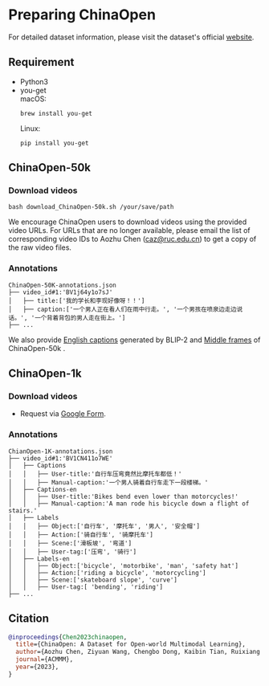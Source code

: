 # Preparing ChinaOpen


For detailed dataset information, please visit the dataset's official [website](https://ruc-aimc-lab.github.io/ChinaOpen/).  

## Requirement
- Python3  
- you-get  
  macOS:  
  ```shell
  brew install you-get
  ```
  Linux:  
  ```shell
  pip install you-get
  ```

##  ChinaOpen-50k
### Download videos
```shell
bash download_ChinaOpen-50k.sh /your/save/path
```
We encourage ChinaOpen users to download videos using the provided video URLs. For URLs that are no longer available, please email the list of corresponding video IDs to Aozhu Chen (caz@ruc.edu.cn) to get a copy of the raw video files.
### Annotations
```
ChinaOpen-50K-annotations.json
├── video_id#1:'BV1j64y1o7sJ'
│   ├── title:['我的学长和李现好像呀！！']
│   ├── caption:['一个男人正在看人们在雨中行走。', '一个男孩在喷泉边走边说话。', '一个背着背包的男人走在街上。']
├── ...
```
We also provide [English captions](https://pan.baidu.com/s/1ZWdEA9-uT5AyHfbF6iq-tw?pwd=4q5s) generated by BLIP-2 and [Middle frames](https://pan.baidu.com/s/1VutB6VybNXNpSJY28-k9xw?pwd=p3bw) of ChinaOpen-50k .

## ChinaOpen-1k
### Download videos
- Request via [Google Form](https://docs.google.com/forms/d/e/1FAIpQLSfjA9fv6dYafonAhJkUIL0y9Em9NFZztpTu-Xe_LXmkerHVYQ/viewform).
  
### Annotations
```
ChianOpen-1K-annotations.json
├── video_id#1:'BV1CN411o7WE'
│   ├── Captions
│   │   ├── User-title:'自行车压弯竟然比摩托车都低！'
│   │   ├── Manual-caption:'一个男人骑着自行车走下一段楼梯。'
│   ├── Captions-en
│   │   ├── User-title:'Bikes bend even lower than motorcycles!'
│   │   ├── Manual-caption:'A man rode his bicycle down a flight of stairs.'
│   ├── Labels
│   │   ├── Object:['自行车', '摩托车', '男人', '安全帽']
│   │   ├── Action:['骑自行车', '骑摩托车']
│   │   ├── Scene:['滑板坡', '弯道']
│   │   ├── User-tag:['压弯', '骑行']
│   ├── Labels-en
│   │   ├── Object:['bicycle', 'motorbike', 'man', 'safety hat']
│   │   ├── Action:['riding a bicycle', 'motorcycling']
│   │   ├── Scene:['skateboard slope', 'curve']
│   │   ├── User-tag:[ 'bending', 'riding']
├── ...
```

## Citation

<!-- [DATASET] -->

```BibTeX
@inproceedings{Chen2023chinaopen,
  title={ChinaOpen: A Dataset for Open-world Multimodal Learning},
  author={Aozhu Chen, Ziyuan Wang, Chengbo Dong, Kaibin Tian, Ruixiang Zhao, Xun Liang, Zhanhui Kang, Xirong Li},
  journal={ACMMM},
  year={2023},
}
```
